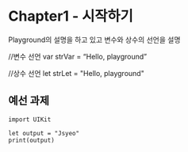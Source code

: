 # Chapter1 - 시작하기
Playground의 설명을 하고 있고 변수와 상수의 선언을 설명

//변수 선언
var strVar = “Hello, playground”

//상수 선언
let strLet = "Hello, playground"

## 예선 과제
```
import UIKit

let output = "Jsyeo"
print(output)
```

